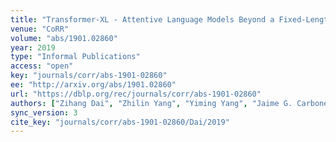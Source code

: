 ```yaml
---
title: "Transformer-XL - Attentive Language Models Beyond a Fixed-Length Context."
venue: "CoRR"
volume: "abs/1901.02860"
year: 2019
type: "Informal Publications"
access: "open"
key: "journals/corr/abs-1901-02860"
ee: "http://arxiv.org/abs/1901.02860"
url: "https://dblp.org/rec/journals/corr/abs-1901-02860"
authors: ["Zihang Dai", "Zhilin Yang", "Yiming Yang", "Jaime G. Carbonell", "Quoc V. Le", "Ruslan Salakhutdinov"]
sync_version: 3
cite_key: "journals/corr/abs-1901-02860/Dai/2019"
---
```

